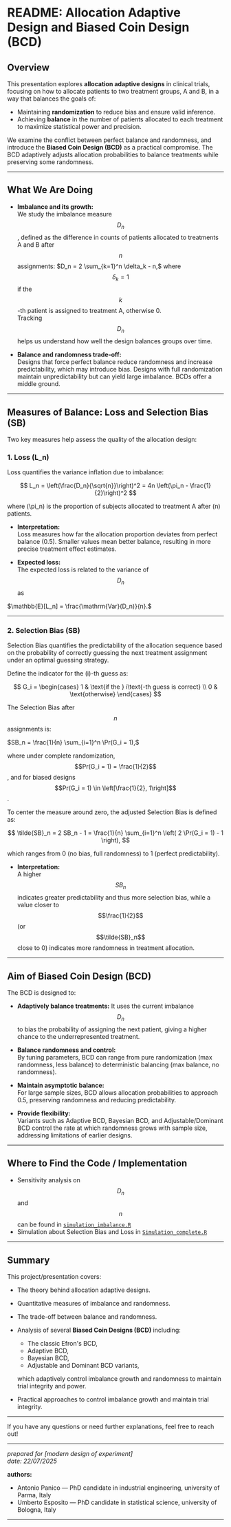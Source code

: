 # README: Allocation Adaptive Design and Biased Coin Design (BCD)

## Overview

This presentation explores **allocation adaptive designs** in clinical trials, focusing on how to allocate patients to two treatment groups, A and B, in a way that balances the goals of:

- Maintaining **randomization** to reduce bias and ensure valid inference.
- Achieving **balance** in the number of patients allocated to each treatment to maximize statistical power and precision.

We examine the conflict between perfect balance and randomness, and introduce the **Biased Coin Design (BCD)** as a practical compromise. The BCD adaptively adjusts allocation probabilities to balance treatments while preserving some randomness.

---

## What We Are Doing

- **Imbalance and its growth:**  
  We study the imbalance measure $$D_n$$, defined as the difference in counts of patients allocated to treatments A and B after $$n$$ assignments:
  $D_n = 2 \sum_{k=1}^n \delta_k - n,$
  where $$\delta_k = 1$$ if the $$k$$-th patient is assigned to treatment A, otherwise 0.  
  Tracking $$D_n$$ helps us understand how well the design balances groups over time.

- **Balance and randomness trade-off:**  
  Designs that force perfect balance reduce randomness and increase predictability, which may introduce bias. Designs with full randomization maintain unpredictability but can yield large imbalance. BCDs offer a middle ground.

---

## Measures of Balance: Loss and Selection Bias (SB)

Two key measures help assess the quality of the allocation design:

### 1. Loss \(L_n\)

Loss quantifies the variance inflation due to imbalance:

$$
L_n = \left(\frac{D_n}{\sqrt{n}}\right)^2 = 4n \left(\pi_n - \frac{1}{2}\right)^2
$$

where \(\pi_n\) is the proportion of subjects allocated to treatment A after \(n\) patients.

- **Interpretation:**  
  Loss measures how far the allocation proportion deviates from perfect balance (0.5). Smaller values mean better balance, resulting in more precise treatment effect estimates.

- **Expected loss:**  
  The expected loss is related to the variance of $$D_n$$ as

$\mathbb{E}[L_n] = \frac{\mathrm{Var}(D_n)}{n}.$

---

### 2. Selection Bias (SB)

Selection Bias quantifies the predictability of the allocation sequence based on the probability of correctly guessing the next treatment assignment under an optimal guessing strategy.

Define the indicator for the \(i\)-th guess as:

$$
G_i = 
\begin{cases}
1 & \text{if the } i\text{-th guess is correct} \\
0 & \text{otherwise}
\end{cases}
$$

The Selection Bias after $$n$$ assignments is:

$SB_n = \frac{1}{n} \sum_{i=1}^n \Pr(G_i = 1),$

where under complete randomization, $$Pr(G_i = 1) = \frac{1}{2}$$, and for biased designs $$Pr(G_i = 1) \in \left[\frac{1}{2}, 1\right]$$.

To center the measure around zero, the adjusted Selection Bias is defined as:

$$
\tilde{SB}_n = 2 SB_n - 1 = \frac{1}{n} \sum_{i=1}^n \left( 2 \Pr(G_i = 1) - 1 \right),
$$

which ranges from 0 (no bias, full randomness) to 1 (perfect predictability).

- **Interpretation:**  
  A higher $$SB_n$$ indicates greater predictability and thus more selection bias, while a value closer to $$\frac{1}{2}$$ (or $$\tilde{SB}_n$$ close to 0) indicates more randomness in treatment allocation.

---


## Aim of Biased Coin Design (BCD)

The BCD is designed to:

- **Adaptively balance treatments:** It uses the current imbalance $$D_n$$ to bias the probability of assigning the next patient, giving a higher chance to the underrepresented treatment.
  
- **Balance randomness and control:**  
  By tuning parameters, BCD can range from pure randomization (max randomness, less balance) to deterministic balancing (max balance, no randomness).

- **Maintain asymptotic balance:**  
  For large sample sizes, BCD allows allocation probabilities to approach 0.5, preserving randomness and reducing predictability.

- **Provide flexibility:**  
  Variants such as Adaptive BCD, Bayesian BCD, and Adjustable/Dominant BCD control the rate at which randomness grows with sample size, addressing limitations of earlier designs.

---

## Where to Find the Code / Implementation

- Sensitivity analysis on $$D_n$$ and $$n$$ can be found in [`simulation_imbalance.R`](simulation_imbalance.R)  
- Simulation about Selection Bias and Loss in [`Simulation_complete.R`](Simulation_complete.R)

---

## Summary

This project/presentation covers:

- The theory behind allocation adaptive designs.
- Quantitative measures of imbalance and randomness.
- The trade-off between balance and randomness.
- Analysis of several **Biased Coin Designs (BCD)** including:
  - The classic Efron's BCD,
  - Adaptive BCD,
  - Bayesian BCD,
  - Adjustable and Dominant BCD variants,
  
  which adaptively control imbalance growth and randomness to maintain trial integrity and power.

- Practical approaches to control imbalance growth and maintain trial integrity.

---

If you have any questions or need further explanations, feel free to reach out!

---

*prepared for [modern design of experiment]*  
*date: 22/07/2025*  

**authors:**  
- Antonio Panico — PhD candidate in industrial engineering, university of Parma, Italy  
- Umberto Esposito — PhD candidate in statistical science, university of Bologna, Italy
---
